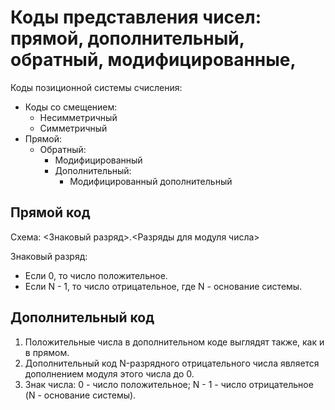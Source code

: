 # Коды представления чисел: прямой, дополнительный, обратный, модифицированные,
Коды позиционной системы счисления:
- Коды со смещением:
	- Несимметричный
	- Симметричный
- Прямой:
	- Обратный:
		- Модифицированный
		- Дополнительный:
			- Модифицированный дополнительный

## Прямой код
Схема: <Знаковый разряд>.<Разряды для модуля числа>

Знаковый разряд:
- Если 0, то число положительное.
- Если N - 1, то число отрицательное, где N - основание системы.

## Дополнительный код
1. Положительные числа в дополнительном коде выглядят также, как и в прямом.
2. Дополнительный код N-разрядного отрицательного числа является дополнением модуля этого числа до 0.
3. Знак числа: 0 - число положительное; N - 1 - число отрицательное (N - основание системы).
